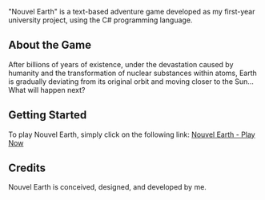 "Nouvel Earth" is a text-based adventure game developed as my first-year university project, using the C# programming language.

## About the Game

After billions of years of existence, under the devastation caused by humanity and the transformation of nuclear substances within atoms, Earth is gradually deviating from its original orbit and moving closer to the Sun... What will happen next?

## Getting Started
To play Nouvel Earth, simply click on the following link:
[Nouvel Earth - Play Now](https://xuanuyenvu21.itch.io/nouvelearth)

## Credits
Nouvel Earth is conceived, designed, and developed by me.